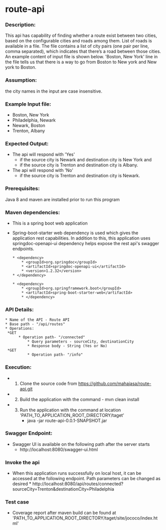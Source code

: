 # route-api

### Description:
This api has capability of finding whether a route exist between two cities, based on the configurable cities and roads among them. List of roads is available in a file. The file contains a list of city pairs (one pair per line, comma separated), which indicates that there’s a road between those cities. An example content of input file is shown below. 'Boston, New York' line in the file tells us that there is a way to go from Boston to New york and New york to Boston.

### Assumption:
  the city names in the input are case insensitive.

### Example Input file:
* Boston, New York 
* Philadelphia, Newark 
* Newark, Boston 
* Trenton, Albany 

### Expected Output:
* The api will respond with 'Yes' 
	* if the source city is Newark and destination city is New York and
	* if the source city is Trenton and destination city is Albany.
* The api will respond with 'No'
	* if the source city is Trenton and destination city is Newark.

### Prerequisites:
  Java 8 and maven are installed prior to run this program

### Maven dependencies:
  * This is a spring boot web application   
  * Spring-boot-starter web dependency is used which gives the application rest capabilities. In addition to this, this application uses springdoc-openapi-ui dependency helps       expose the rest api's swagger endpoints.
  
  		* <dependency>
			* <groupId>org.springdoc</groupId>
			* <artifactId>springdoc-openapi-ui</artifactId>
			* <version>1.2.32</version>
		* </dependency>
		
		* <dependency>
			* <groupId>org.springframework.boot</groupId>
			* <artifactId>spring-boot-starter-web</artifactId>
    		* </dependency>
    
### API Details:
  	* Name of the API - Route API
  	* Base path - "/api/routes"
  	* Operations:
 	 *GET 
		  * Operation path- "/connected"
           	  * Query parameters - sourceCity, destinationCity
           	  * Response body - String (Yes or No)
	 *GET   
           	  * Operation path- "/info"
### Execution:
  * 1) Clone the source code from https://github.com/mahajasa/route-api.git 
  * 2) Build the application with the command - mvn clean install
  * 3) Run the application with the command at location 'PATH_TO_APPLICATION_ROOT_DIRECTORY/taget'
        * java -jar route-api-0.0.1-SNAPSHOT.jar

### Swagger Endpoint:
  * Swagger UI is available on the following path after the server starts 
      * http://localhost:8080/swagger-ui.html
      
      

### Invoke the api
  * When this application runs successfully on local host, it can be accessed at the following endpoint. Path parameters can be changed as desired
        * http://localhost:8080/api/routes/connected?sourceCity=Trenton&destinationCity=Philadelphia 
	
### Test case 
  * Coverage report after maven build can be found at 'PATH_TO_APPLICATION_ROOT_DIRECTORY/taget/site/jococo/index.html'
        
        
